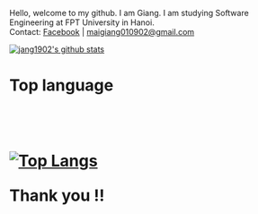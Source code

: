 Hello, welcome to my github. I am Giang. I am studying Software Engineering at FPT University in Hanoi.<br/>
Contact: <a href="https://www.facebook.com/jang1902"/>Facebook<a/> | maigiang010902@gmail.com

[![jang1902's github stats](https://github-readme-stats.vercel.app/api?username=jang1902)](https://github.com/jang1902/)
<br/>
<h1>Top language<h1/>
<br/>
 
[![Top Langs](https://github-readme-stats-git-masterrstaa-rickstaa.vercel.app/api/top-langs/?username=jang1902)](https://github.com/anuraghazra/github-readme-stats)
 
<p>Thank you !!<p/>


